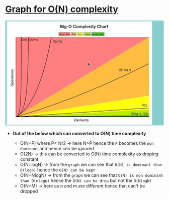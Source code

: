 # <ins> Graph for O(N) complexity </ins> #

<img src="time_complexity_greaph.JPG" alt="Image Alt Text" width="700" height="auto">


- **Out of the below which can converted to O(N) time complexity**
  
  - O(N+P) where P< N/2 &rarr; here N>P hence the `P` becomes the `non dominant` and hence cen be ignored
  - O(2N) &rarr; this can be converted to O(N) time complexity as  droping constant
  - O(N+logN) &rarr; from the `graph` we can see that `O(N) is dominant than O(logn)` hence the `O(N) can be kept`
  - O(N+NlogN) &rarr; from the `graph` we can see that `O(N) is non dominant than O(nlogn)` hence the `O(N) can be drop` but not the `O(NlogN)`
  - O(N+M) &rarr; here as n and m are different hence that can't be dropped